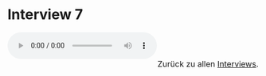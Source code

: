 # Interview 7

<audio controls>
    <source src="https://github.com/kipppunkte/kipppunkte/raw/gh-pages/assets/interviews/Interview 7.mp3" type="audio/mpeg">
    Your browser does not support the audio tag.
</audio>

<br/>
<div style="font-size:1rem;text-align:right">Zurück  zu allen <a href="../40">Interviews</a>.</div>

